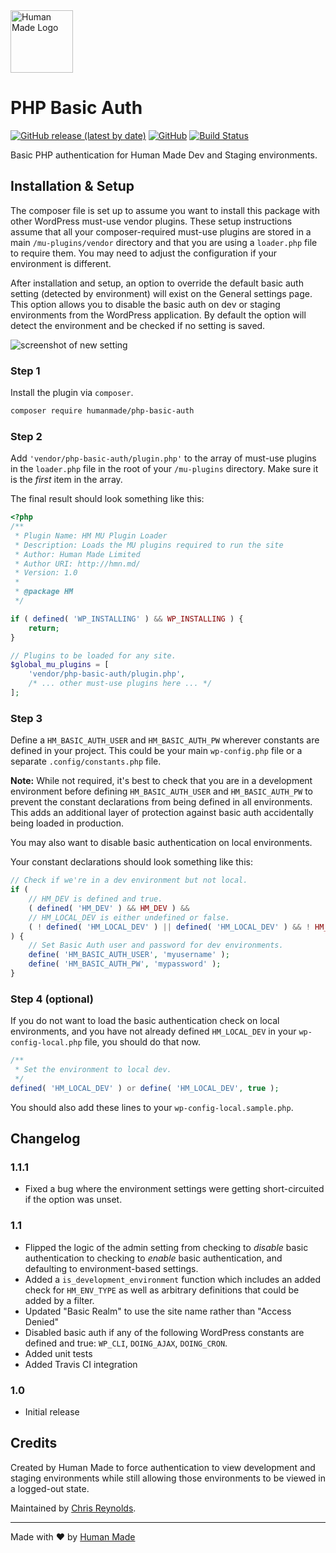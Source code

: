 <img src="https://humanmade.com/content/themes/humanmade/lib/hm-pattern-library/assets/images/logos/logo-red.svg" width="100" alt="Human Made Logo" />

# PHP Basic Auth
[![GitHub release (latest by date)](https://img.shields.io/github/v/release/humanmade/PHPBasicAuth)](https://github.com/humanmade/PHPBasicAuth/releases) [![GitHub](https://img.shields.io/github/license/humanmade/PHPBasicAuth)](https://github.com/humanmade/PHPBasicAuth/blob/master/LICENSE) [![Build Status](https://travis-ci.com/humanmade/PHPBasicAuth.svg?branch=master)](https://travis-ci.com/humanmade/PHPBasicAuth)

Basic PHP authentication for Human Made Dev and Staging environments.


## Installation & Setup
The composer file is set up to assume you want to install this package with other WordPress must-use vendor plugins. These setup instructions assume that all your composer-required must-use plugins are stored in a main `/mu-plugins/vendor` directory and that you are using a `loader.php` file to require them. You may need to adjust the configuration if your environment is different.

After installation and setup, an option to override the default basic auth setting (detected by environment) will exist on the General settings page. This option allows you to disable the basic auth on dev or staging environments from the WordPress application. By default the option will detect the environment and be checked if no setting is saved.

![screenshot of new setting](https://p94.f3.n0.cdn.getcloudapp.com/items/P8uY1xqw/Screenshot+2020-01-07+15.55.50.png?v=93007848bc828da7bd3aa512553a1f17)

### Step 1
Install the plugin via `composer`.

```bash
composer require humanmade/php-basic-auth
```

### Step 2
Add `'vendor/php-basic-auth/plugin.php'` to the array of must-use plugins in the `loader.php` file in the root of your `/mu-plugins` directory. Make sure it is the _first_ item in the array.

The final result should look something like this:

```php
<?php
/**
 * Plugin Name: HM MU Plugin Loader
 * Description: Loads the MU plugins required to run the site
 * Author: Human Made Limited
 * Author URI: http://hmn.md/
 * Version: 1.0
 *
 * @package HM
 */

if ( defined( 'WP_INSTALLING' ) && WP_INSTALLING ) {
	return;
}

// Plugins to be loaded for any site.
$global_mu_plugins = [
	'vendor/php-basic-auth/plugin.php',
	/* ... other must-use plugins here ... */
];
```

### Step 3
Define a `HM_BASIC_AUTH_USER` and `HM_BASIC_AUTH_PW` wherever constants are defined in your project. This could be your main `wp-config.php` file or a separate `.config/constants.php` file. 

**Note:** While not required, it's best to check that you are in a development environment before defining `HM_BASIC_AUTH_USER` and `HM_BASIC_AUTH_PW` to prevent the constant declarations from being defined in all environments. This adds an additional layer of protection against basic auth accidentally being loaded in production.

You may also want to disable basic authentication on local environments. 

Your constant declarations should look something like this:

```php
// Check if we're in a dev environment but not local.
if (
	// HM_DEV is defined and true.
	( defined( 'HM_DEV' ) && HM_DEV ) &&
	// HM_LOCAL_DEV is either undefined or false.
	( ! defined( 'HM_LOCAL_DEV' ) || defined( 'HM_LOCAL_DEV' ) && ! HM_LOCAL_DEV )
) {
	// Set Basic Auth user and password for dev environments.
	define( 'HM_BASIC_AUTH_USER', 'myusername' );
	define( 'HM_BASIC_AUTH_PW', 'mypassword' );
}
```

### Step 4 (optional)
If you do not want to load the basic authentication check on local environments, and you have not already defined `HM_LOCAL_DEV` in your `wp-config-local.php` file, you should do that now.

```php
/**
 * Set the environment to local dev.
 */
defined( 'HM_LOCAL_DEV' ) or define( 'HM_LOCAL_DEV', true );
```

You should also add these lines to your `wp-config-local.sample.php`.

## Changelog

### 1.1.1
* Fixed a bug where the environment settings were getting short-circuited if the option was unset.

### 1.1
* Flipped the logic of the admin setting from checking to _disable_ basic authentication to checking to _enable_ basic authentication, and defaulting to environment-based settings.
* Added a `is_development_environment` function which includes an added check for `HM_ENV_TYPE` as well as arbitrary definitions that could be added by a filter.
* Updated "Basic Realm" to use the site name rather than "Access Denied"
* Disabled basic auth if any of the following WordPress constants are defined and true: `WP_CLI`, `DOING_AJAX`, `DOING_CRON`.
* Added unit tests
* Added Travis CI integration

### 1.0
* Initial release

## Credits

Created by Human Made to force authentication to view development and staging environments while still allowing those environments to be viewed in a logged-out state.

Maintained by [Chris Reynolds](https://github.com/jazzsequence).

---------------------

Made with ❤️ by [Human Made](https://humanmade.com)
